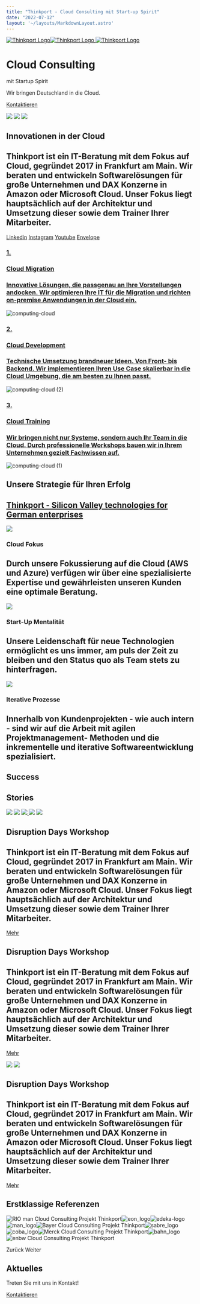 ```yaml
---
title: "Thinkport - Cloud Consulting mit Start-up Spirit"
date: "2022-07-12"
layout: '~/layouts/MarkdownLayout.astro'
---
```


 [![Thinkport Logo](images/Logo_horizontral_new.png)](https://thinkport.digital)[![Thinkport Logo](images/Logo_horizontral_new-ovavzp5ztqmosy1yz1jrwr9fv5swhtoc0bky3tkc3g.png "Logo Bright Colours") ](https://thinkport.digital)[![Thinkport Logo](images/Logo_horizontral_new-ovavzp5ztqmosy1yz1jrwr9fv5swhtoc0bky3tkc3g.png "Logo Bright Colours")](https://thinkport.digital)

# Cloud Consulting

mit Startup Spirit

Wir bringen Deutschland in die Cloud.

[Kontaktieren](https://thinkport.digital/kontaktieren) 

![](images/Logos.png) ![](images/TobiasDominik-1.png) [![](images/Group-5-3.png)](#innovationsection)

## Innovationen in der Cloud

## Thinkport ist ein IT-Beratung mit dem Fokus auf Cloud, gegründet 2017 in Frankfurt am Main. Wir beraten und entwickeln Softwarelösungen für große Unternehmen und DAX Konzerne in Amazon oder Microsoft Cloud. Unser Fokus liegt hauptsächlich auf der Architektur und Umsetzung dieser sowie dem Trainer Ihrer Mitarbeiter.

[Linkedin](https://de.linkedin.com/company/thinkport) [Instagram](https://www.instagram.com/thinkport/) [Youtube](https://www.youtube.com/channel/UCnke3WYRT6bxuMK2t4jw2qQ) [Envelope](mailto:tdrechsel@thinkport.digital)[](#linksection)

### [1.](https://thinkport.digital/cloud-consulting-fur-deutsche-grosunternehmen/)

### [Cloud Migration](https://thinkport.digital/cloud-consulting-fur-deutsche-grosunternehmen/)

### [Innovative Lösungen, die passgenau an Ihre Vorstellungen andocken. Wir optimieren Ihre IT für die Migration und richten on-premise Anwendungen in der Cloud ein.](https://thinkport.digital/cloud-consulting-fur-deutsche-grosunternehmen/)

![computing-cloud](images/computing-cloud-prnstybfgddeg2fi3oi9wi2j4z8l7biao3x9fmoru0.png "computing-cloud")

### [2.](https://thinkport.digital/cloud-consulting-fur-deutsche-grosunternehmen/)

### [Cloud Development](https://thinkport.digital/cloud-consulting-fur-deutsche-grosunternehmen/)

### [Technische Umsetzung brandneuer Ideen. Von Front- bis Backend. Wir implementieren Ihren Use Case skalierbar in die Cloud Umgebung, die am besten zu Ihnen passt.](https://thinkport.digital/cloud-consulting-fur-deutsche-grosunternehmen/)

![computing-cloud (2)](images/computing-cloud-2-prny1dcy55xld271poyc27h74rh9ypjl3qok7ssv6w.png "computing-cloud (2)")

### [3.](https://thinkport.digital/cloud-consulting-fur-deutsche-grosunternehmen/)

### [Cloud Training](https://thinkport.digital/cloud-consulting-fur-deutsche-grosunternehmen/)

### [Wir bringen nicht nur Systeme, sondern auch Ihr Team in die Cloud. Durch professionelle Workshops bauen wir in Ihrem Unternehmen gezielt Fachwissen auf.](https://thinkport.digital/cloud-consulting-fur-deutsche-grosunternehmen/)

![computing-cloud (1)](images/computing-cloud-1-prny1cf3ybwb1g8ev6jphppqjdlwr0furm12qiu9d4.png "computing-cloud (1)")

## Unsere Strategie für Ihren Erfolg

## [Thinkport - Silicon Valley technologies for German enterprises](https://thinkport.digital/kontaktieren/)

![](images/cloud-storage-150x150.png)

### Cloud Fokus

## Durch unsere Fokussierung auf die Cloud (AWS und Azure) verfügen wir über eine spezialisierte Expertise und gewährleisten unseren Kunden eine optimale Beratung.

![](images/rocket-150x150.png)

### Start-Up Mentalität

## Unsere Leidenschaft für neue Technologien ermöglicht es uns immer, am puls der Zeit zu bleiben und den Status quo als Team stets zu hinterfragen.

![](images/system1-150x150.png)

### Iterative Prozesse

## Innerhalb von Kundenprojekten - wie auch intern - sind wir auf die Arbeit mit agilen Projektmanagement- Methoden und die inkrementelle und iterative Softwareentwicklung spezialisiert.

## Success

## Stories

[](https://thinkport.digital/wp-content/uploads/2022/07/unsplash_o-oqR_WmqJU.png)[](https://thinkport.digital/wp-content/uploads/2022/07/Design-ohne-Titel-2-1.png)[](https://thinkport.digital/wp-content/uploads/2022/07/Design-ohne-Titel-1-1.png)[](https://thinkport.digital/wp-content/uploads/2022/07/Success-Story-2-1.png)[](https://thinkport.digital/wp-content/uploads/2022/07/Design-ohne-Titel-1.png)

![](images/IT_Services_Germany_2021.png) ![](images/2021_DLA_signets_EFFICIENCY_bayer-1.png) [![](images/Solace-Partner-Awards-Featured-logo-251x300-1.png) ](https://solace.com/press-center/partner-awards-winners-2022/)![](images/3B2EF548-451B-467E-AA9A-181DAA19547B-1.png) ![](images/Bild.png)

## Disruption Days Workshop

## Thinkport ist ein IT-Beratung mit dem Fokus auf Cloud, gegründet 2017 in Frankfurt am Main. Wir beraten und entwickeln Softwarelösungen für große Unternehmen und DAX Konzerne in Amazon oder Microsoft Cloud. Unser Fokus liegt hauptsächlich auf der Architektur und Umsetzung dieser sowie dem Trainer Ihrer Mitarbeiter.

[Mehr](https://thinkport.digital/disruption-days-mit-futury/)

## Disruption Days Workshop

## Thinkport ist ein IT-Beratung mit dem Fokus auf Cloud, gegründet 2017 in Frankfurt am Main. Wir beraten und entwickeln Softwarelösungen für große Unternehmen und DAX Konzerne in Amazon oder Microsoft Cloud. Unser Fokus liegt hauptsächlich auf der Architektur und Umsetzung dieser sowie dem Trainer Ihrer Mitarbeiter.

[Mehr](https://thinkport.digital/disruption-days-mit-futury/) 

![](images/Bild.png) ![](images/Bild.png)

## Disruption Days Workshop

## Thinkport ist ein IT-Beratung mit dem Fokus auf Cloud, gegründet 2017 in Frankfurt am Main. Wir beraten und entwickeln Softwarelösungen für große Unternehmen und DAX Konzerne in Amazon oder Microsoft Cloud. Unser Fokus liegt hauptsächlich auf der Architektur und Umsetzung dieser sowie dem Trainer Ihrer Mitarbeiter.

[Mehr](https://thinkport.digital/disruption-days-mit-futury/)

## Erstklassige Referenzen

![RIO man Cloud Consulting Projekt Thinkport](images/rio-logo-1-150x150.png)![eon_logo](images/eon_logo-150x150.png)![edeka-logo](images/edeka-logo-150x150.png)![man_logo](images/man_logo-150x150.png)![Bayer Cloud Consulting Projekt Thinkport](images/Logo_Bayer.svg-150x150.png)![sabre_logo](images/sabre_logo-150x150.png)![coba_logo](images/coba_logo-150x150.png)![Merck Cloud Consulting Projekt Thinkport](images/merck_logo-150x150.png)![bahn_logo](images/bahn_logo-150x150.png)![enbw Cloud Consulting Projekt Thinkport](images/enbw_logo-150x150.png)

Zurück Weiter

## Aktuelles

Treten Sie mit uns in Kontakt!

[Kontaktieren](https://thinkport.digital/kontaktieren)
